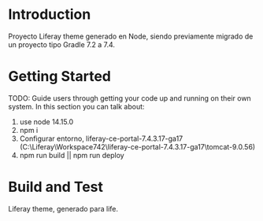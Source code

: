 # Introduction 
Proyecto Liferay theme generado en Node, siendo previamente migrado de un proyecto tipo Gradle 7.2 a 7.4.

# Getting Started
TODO: Guide users through getting your code up and running on their own system. In this section you can talk about:
1.	use node 14.15.0
2.	npm i
3.	Configurar entorno, liferay-ce-portal-7.4.3.17-ga17  (C:\Liferay\Workspace742\liferay-ce-portal-7.4.3.17-ga17\tomcat-9.0.56)
4.	npm run build || npm run deploy

# Build and Test
Liferay theme, generado para life. 

